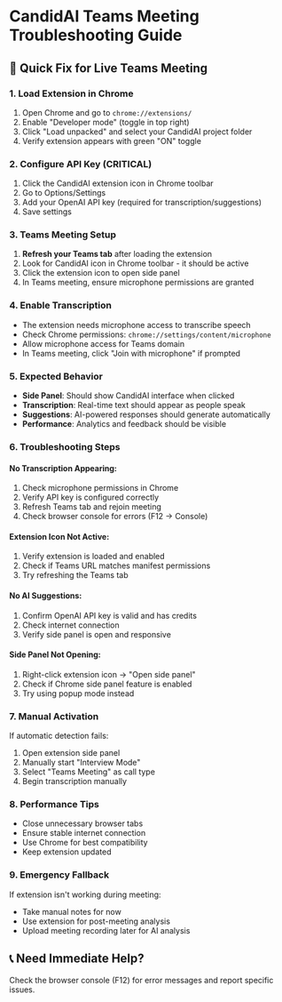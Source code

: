 # CandidAI Teams Meeting Troubleshooting Guide

## 🚨 Quick Fix for Live Teams Meeting

### 1. Load Extension in Chrome
1. Open Chrome and go to `chrome://extensions/`
2. Enable "Developer mode" (toggle in top right)
3. Click "Load unpacked" and select your CandidAI project folder
4. Verify extension appears with green "ON" toggle

### 2. Configure API Key (CRITICAL)
1. Click the CandidAI extension icon in Chrome toolbar
2. Go to Options/Settings
3. Add your OpenAI API key (required for transcription/suggestions)
4. Save settings

### 3. Teams Meeting Setup
1. **Refresh your Teams tab** after loading the extension
2. Look for CandidAI icon in Chrome toolbar - it should be active
3. Click the extension icon to open side panel
4. In Teams meeting, ensure microphone permissions are granted

### 4. Enable Transcription
- The extension needs microphone access to transcribe speech
- Check Chrome permissions: `chrome://settings/content/microphone`
- Allow microphone access for Teams domain
- In Teams meeting, click "Join with microphone" if prompted

### 5. Expected Behavior
- **Side Panel**: Should show CandidAI interface when clicked
- **Transcription**: Real-time text should appear as people speak
- **Suggestions**: AI-powered responses should generate automatically
- **Performance**: Analytics and feedback should be visible

### 6. Troubleshooting Steps

#### No Transcription Appearing:
1. Check microphone permissions in Chrome
2. Verify API key is configured correctly
3. Refresh Teams tab and rejoin meeting
4. Check browser console for errors (F12 → Console)

#### Extension Icon Not Active:
1. Verify extension is loaded and enabled
2. Check if Teams URL matches manifest permissions
3. Try refreshing the Teams tab

#### No AI Suggestions:
1. Confirm OpenAI API key is valid and has credits
2. Check internet connection
3. Verify side panel is open and responsive

#### Side Panel Not Opening:
1. Right-click extension icon → "Open side panel"
2. Check if Chrome side panel feature is enabled
3. Try using popup mode instead

### 7. Manual Activation
If automatic detection fails:
1. Open extension side panel
2. Manually start "Interview Mode"
3. Select "Teams Meeting" as call type
4. Begin transcription manually

### 8. Performance Tips
- Close unnecessary browser tabs
- Ensure stable internet connection
- Use Chrome for best compatibility
- Keep extension updated

### 9. Emergency Fallback
If extension isn't working during meeting:
- Take manual notes for now
- Use extension for post-meeting analysis
- Upload meeting recording later for AI analysis

## 📞 Need Immediate Help?
Check the browser console (F12) for error messages and report specific issues. 